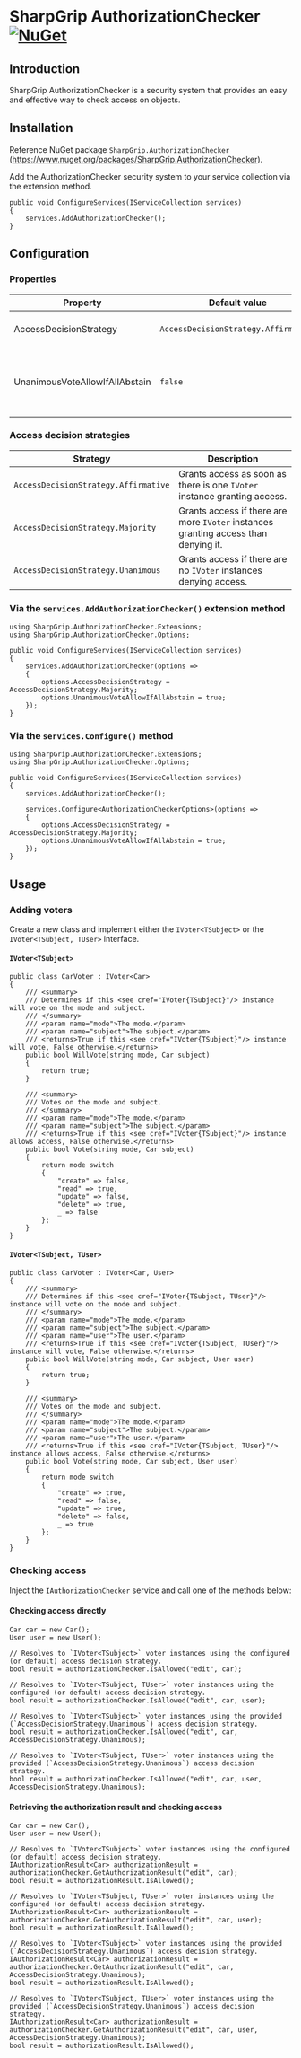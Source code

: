 # SharpGrip AuthorizationChecker [![NuGet](https://img.shields.io/nuget/v/SharpGrip.AuthorizationChecker)](https://www.nuget.org/packages/SharpGrip.AuthorizationChecker)

## Introduction
SharpGrip AuthorizationChecker is a security system that provides an easy and effective way to check access on objects.

## Installation
Reference NuGet package `SharpGrip.AuthorizationChecker` (https://www.nuget.org/packages/SharpGrip.AuthorizationChecker).

Add the AuthorizationChecker security system to your service collection via the extension method.

```
public void ConfigureServices(IServiceCollection services)
{
    services.AddAuthorizationChecker();
}
```

## Configuration

### Properties
| Property                       | Default value                        | Description                                                                                                                                            |
| ------------------------------ | ------------------------------------ | ------------------------------------------------------------------------------------------------------------------------------------------------------ |
| AccessDecisionStrategy         | `AccessDecisionStrategy.Affirmative` | The access decision strategy used to determine if a given mode is allowed on a given subject.                                                          |
| UnanimousVoteAllowIfAllAbstain | `false`                              | Configures the access result outcome on `AccessDecisionStrategy.Unanimous` access decision strategies if all the subject's voters abstain from voting. |

### Access decision strategies
| Strategy                             | Description                                                                         |
| ------------------------------------ | ----------------------------------------------------------------------------------- |
| `AccessDecisionStrategy.Affirmative` | Grants access as soon as there is one `IVoter` instance granting access.            |
| `AccessDecisionStrategy.Majority`    | Grants access if there are more `IVoter` instances granting access than denying it. |
| `AccessDecisionStrategy.Unanimous`   | Grants access if there are no `IVoter` instances denying access.                    |

### Via the `services.AddAuthorizationChecker()` extension method
```
using SharpGrip.AuthorizationChecker.Extensions;
using SharpGrip.AuthorizationChecker.Options;

public void ConfigureServices(IServiceCollection services)
{
    services.AddAuthorizationChecker(options =>
    {
        options.AccessDecisionStrategy = AccessDecisionStrategy.Majority;
        options.UnanimousVoteAllowIfAllAbstain = true;
    });
}
```

### Via the `services.Configure()` method
```
using SharpGrip.AuthorizationChecker.Extensions;
using SharpGrip.AuthorizationChecker.Options;

public void ConfigureServices(IServiceCollection services)
{
    services.AddAuthorizationChecker();

    services.Configure<AuthorizationCheckerOptions>(options =>
    {
        options.AccessDecisionStrategy = AccessDecisionStrategy.Majority;
        options.UnanimousVoteAllowIfAllAbstain = true;
    });
}
```

## Usage

### Adding voters
Create a new class and implement either the `IVoter<TSubject>` or the `IVoter<TSubject, TUser>` interface.

#### `IVoter<TSubject>`
```
public class CarVoter : IVoter<Car>
{
    /// <summary>
    /// Determines if this <see cref="IVoter{TSubject}"/> instance will vote on the mode and subject.
    /// </summary>
    /// <param name="mode">The mode.</param>
    /// <param name="subject">The subject.</param>
    /// <returns>True if this <see cref="IVoter{TSubject}"/> instance will vote, False otherwise.</returns>
    public bool WillVote(string mode, Car subject)
    {
        return true;
    }

    /// <summary>
    /// Votes on the mode and subject.
    /// </summary>
    /// <param name="mode">The mode.</param>
    /// <param name="subject">The subject.</param>
    /// <returns>True if this <see cref="IVoter{TSubject}"/> instance allows access, False otherwise.</returns>
    public bool Vote(string mode, Car subject)
    {
        return mode switch
        {
            "create" => false,
            "read" => true,
            "update" => false,
            "delete" => true,
            _ => false
        };
    }
}
```

#### `IVoter<TSubject, TUser>`
```
public class CarVoter : IVoter<Car, User>
{
    /// <summary>
    /// Determines if this <see cref="IVoter{TSubject, TUser}"/> instance will vote on the mode and subject.
    /// </summary>
    /// <param name="mode">The mode.</param>
    /// <param name="subject">The subject.</param>
    /// <param name="user">The user.</param>
    /// <returns>True if this <see cref="IVoter{TSubject, TUser}"/> instance will vote, False otherwise.</returns>
    public bool WillVote(string mode, Car subject, User user)
    {
        return true;
    }

    /// <summary>
    /// Votes on the mode and subject.
    /// </summary>
    /// <param name="mode">The mode.</param>
    /// <param name="subject">The subject.</param>
    /// <param name="user">The user.</param>
    /// <returns>True if this <see cref="IVoter{TSubject, TUser}"/> instance allows access, False otherwise.</returns>
    public bool Vote(string mode, Car subject, User user)
    {
        return mode switch
        {
            "create" => true,
            "read" => false,
            "update" => true,
            "delete" => false,
            _ => true
        };
    }
}
```

### Checking access
Inject the `IAuthorizationChecker` service and call one of the methods below:

#### Checking access directly
```
Car car = new Car();
User user = new User();

// Resolves to `IVoter<TSubject>` voter instances using the configured (or default) access decision strategy.
bool result = authorizationChecker.IsAllowed("edit", car);

// Resolves to `IVoter<TSubject, TUser>` voter instances using the configured (or default) access decision strategy.
bool result = authorizationChecker.IsAllowed("edit", car, user);

// Resolves to `IVoter<TSubject>` voter instances using the provided (`AccessDecisionStrategy.Unanimous`) access decision strategy.
bool result = authorizationChecker.IsAllowed("edit", car, AccessDecisionStrategy.Unanimous);

// Resolves to `IVoter<TSubject, TUser>` voter instances using the provided (`AccessDecisionStrategy.Unanimous`) access decision strategy.
bool result = authorizationChecker.IsAllowed("edit", car, user, AccessDecisionStrategy.Unanimous);
```

#### Retrieving the authorization result and checking access
```
Car car = new Car();
User user = new User();

// Resolves to `IVoter<TSubject>` voter instances using the configured (or default) access decision strategy.
IAuthorizationResult<Car> authorizationResult = authorizationChecker.GetAuthorizationResult("edit", car);
bool result = authorizationResult.IsAllowed();

// Resolves to `IVoter<TSubject, TUser>` voter instances using the configured (or default) access decision strategy.
IAuthorizationResult<Car> authorizationResult = authorizationChecker.GetAuthorizationResult("edit", car, user);
bool result = authorizationResult.IsAllowed();

// Resolves to `IVoter<TSubject>` voter instances using the provided (`AccessDecisionStrategy.Unanimous`) access decision strategy.
IAuthorizationResult<Car> authorizationResult = authorizationChecker.GetAuthorizationResult("edit", car, AccessDecisionStrategy.Unanimous);
bool result = authorizationResult.IsAllowed();

// Resolves to `IVoter<TSubject, TUser>` voter instances using the provided (`AccessDecisionStrategy.Unanimous`) access decision strategy.
IAuthorizationResult<Car> authorizationResult = authorizationChecker.GetAuthorizationResult("edit", car, user, AccessDecisionStrategy.Unanimous);
bool result = authorizationResult.IsAllowed();
```